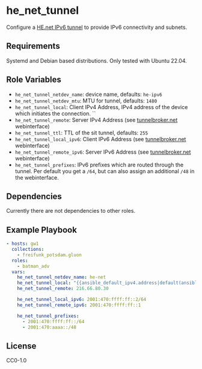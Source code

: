 # he_net_tunnel

Configure a [HE.net IPv6 tunnel](https://tunnelbroker.net/) to provide IPv6 
connectivity and subnets.

## Requirements

Systemd and Debian based distributions. Only tested with Ubuntu 22.04.

## Role Variables

- `he_net_tunnel_netdev_name`: device name, defaults: `he-ipv6`
- `he_net_tunnel_netdev_mtu`: MTU for tunnel, defaults: `1480`
- `he_net_tunnel_local`: Client IPv4 Address, IPv4 address of the device which
  initiates the connection. ``
- `he_net_tunnel_remote`: Server IPv4 Address (see [tunnelbroker.net](https://www.tunnelbroker.net/)
  webinterface)
- `he_net_tunnel_ttl`: TTL of the sit tunnel, defaults: `255`
- `he_net_tunnel_local_ipv6`: Client IPv6 Address (see [tunnelbroker.net](https://www.tunnelbroker.net/)
  webinterface)
- `he_net_tunnel_remote_ipv6`: Server IPv6 Address (see [tunnelbroker.net](https://www.tunnelbroker.net/)
  webinterface)
- `he_net_tunnel_prefixes`: IPv6 prefixes which are routed through the tunnel.
  Per default you get a `/64`, but can also assign an additional `/48` in the
  webinterface.

## Dependencies

Currently there are not dependencies to other roles.

## Example Playbook

```yaml
- hosts: gw1
  collections:
    - freifunk_potsdam.gluon
  roles:
    - batman_adv
  vars:
    he_net_tunnel_netdev_name: he-net
    he_net_tunnel_local: "{{ansible_default_ipv4.address|default(ansible_all_ipv4_addresses[0]) }}"
    he_net_tunnel_remote: 216.66.80.30

    he_net_tunnel_local_ipv6: 2001:470:ffff:ff::2/64
    he_net_tunnel_remote_ipv6: 2001:470:ffff:ff::1

    he_net_tunnel_prefixes:
      - 2001:470:ffff:ff::/64
      - 2001:470:aaaa::/48
```

## License

CC0-1.0
